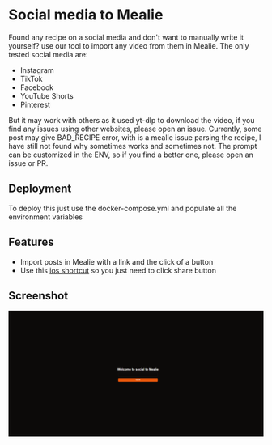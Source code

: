 # Social media to Mealie

Found any recipe on a social media and don't want to manually write it yourself? use our tool to import any video from them in Mealie.
The only tested social media are:
- Instagram
- TikTok
- Facebook
- YouTube Shorts
- Pinterest

But it may work with others as it used yt-dlp to download the video, if you find any issues using other websites, please open an issue.
Currently, some post may give BAD_RECIPE error, with is a mealie issue parsing the recipe, I have still not found why 
sometimes works and sometimes not.
The prompt can be customized in the ENV, so if you find a better one, please open an issue or PR.

## Deployment

To deploy this just use the docker-compose.yml and populate all the environment variables

## Features

-   Import posts in Mealie with a link and the click of a button
-   Use this [ios shortcut](https://www.icloud.com/shortcuts/a66a809029904151a39d8d3b98fecae4) so you just need to click share button

## Screenshot

![Screenshot of teh web interface](./public/screenshot.png "Screenshot of the web interface")
